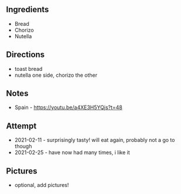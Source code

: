## Ingredients
* Bread
* Chorizo
* Nutella

## Directions
* toast bread
* nutella one side, chorizo the other

## Notes
* Spain - https://youtu.be/a4XE3H5YQjs?t=48

## Attempt
* 2021-02-11 - surprisingly tasty! will eat again, probably not a go to though
* 2021-02-25 - have now had many times, i like it

## Pictures
* optional, add pictures!
